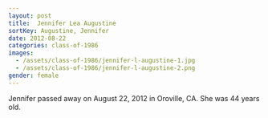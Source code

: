 ```yaml
---
layout: post
title:  Jennifer Lea Augustine
sortKey: Augustine, Jennifer
date: 2012-08-22
categories: class-of-1986
images:
  - /assets/class-of-1986/jennifer-l-augustine-1.jpg
  - /assets/class-of-1986/jennifer-l-augustine-2.png
gender: female
---
```

Jennifer passed away on August 22, 2012 in Oroville, CA.  She was 44 years old.
